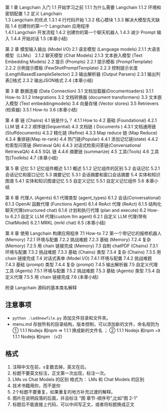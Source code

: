 第 1 章 Langchain 入门
1.1 开始学习之前
1.1.1 为什么需要 Langchain
1.1.2 环境和密钥配置
1.2 定义 Langchain	
1.3	Langchain 的优点
1.3.1 4 行代码开始
1.3.2 核心模块
1.3.3 解决大模型先天缺陷
1.4	创建你的第一个 Langchain	应用程序	
1.4.1 Langchain 开发流程
1.4.2 创建你的第一个聊天机器人
1.4.3 减少 Prompt 输入
1.4.4 开始对话
1.5 (本章小结)

第 2 章 模型输入输出 (Model I/O)
2.1 语言模型 (Language models)
2.1.1 大语言模型（LLMs）
2.1.2 聊天模型 (Chat Models)
2.1.3 文本嵌入模型 (Text Embedding Models)
2.2  提示 (Prompts)
2.2.1 提示模板 (PromptTemplate)
2.2.2 示例提示模板 (FewShotPromptTemplate)
2.2.3 控制提示长度 (LengthBasedExampleSelector)
2.3 输出解析器 (Output Parsers)
2.3.1 输出列表[]格式
2.3.2 输出JSON格式
2.4 (本章小结)

第 3 章 数据连接 (Data Connection)
3.1 文档加载器(Documentoaders)
3.1.1 How-to
3.1.2 Integrations
3.2 文档转换器 (document transformers)
3.3 文本嵌入模型 (Text embeddingmodels)
3.4 向量存储 (Vector stores)
3.5 Retrievers (检索器)
3.5.1 How-to
3.6 (本章小结)

第 4 章 链 (Chains)
4.1 链是什么？
4.1.1 How to
4.2 基础 (Foundational)
4.2.1 LLM 链
4.2.2 顺序链(Sequential)
4.3 文档链 ( Documents )
4.3.1 文档通用链 (Stuffdocuments)
4.3.2 精化链 (Refine)
4.3.3 Map reduce 链 (Map Reduce)
4.3.4 重排链(Map re-rank)
4.4 热门链(Popular)
4.4.1 添加记忆链(state)
4.4.2 检索型问答链 (Retrieval QA)
4.4.3 对话式检索问答链(Conversational RetrievaQA)
4.4.5 SQL 链
4.4.6 摘要链 (summarize)
4.5 工具(Tools)
4.6 工具包(Toolkits)
4.7 (本章小结)

第 5 章 记忆
5.1 记忆组件概述
5.1.1 概述
5.1.2 记忆组件的区别
5.2 会话记忆
5.2.1 会话记忆和窗口记忆
5.3 摘要记忆
5.3.1 会话摘要和窗口会话摘要
5.4 实体和知识图谱
5.4.1 实体和知识图谱记忆
5.5 自定义记忆
5.5.1 自定义记忆组件
5.6 本章小结


第 6 章 代理人 (Agents)
6.1 代理类型 (agent_types)
6.1.2 会话(Conversational)
6.1.3 OpenAl 函数代理 (Functions Agent)
6.1.4 ReAct 代理 (ReAct)
6.1.5 结构化聊天代理(structured chat)
6.1.6 计划和执行代理 (plan and execute)
6.2 How-to
6.2.1 自定义 LLM 代理(custom llm agent)
6.2.1 自定义 LLM 代理(带有 ChatModel)
6.2.1 MRKL (mrkl chat)
6.5 (本章小结)

第 8 章 使用 Langchain 构建应用程序
7.1 How-to
7.2 第一个带记忆的报修机器人(Memory)
7.2.1 环境与配置
7.2.2 挑战难题
7.2.3 基础 (Memory)
7.2.4 复杂 (Memory)
7.2.5 用 chain 链接完成 (Memory)
7.3 自制 chatPDF (Chains)
7.3.1 环境与配置
7.3.2 挑战难题
7.3.3 基础 (Chains) 类型
7.3.4 复杂 (Chains)
7.3.5 用 chain 链接完成
7.4 对话式表单 (Model I/O)
7.4.1 环境与配置
7.4.2 挑战难题
7.4.3 基础 (prompt) 类型
7.4.4 复杂 (prompt) 
7.4.5 输出解析器
7.5 自定义代理工具 (Agents)
7.5.1 环境与配置
7.5.2 挑战难题
7.5.3 基础 (Agents) 类型
7.5.4 自定义代理
7.5.5 用 chain 链接完成
7.6 (本章小结)

附录 Langchain 源码的基本类名解释

## 注意事项
- `python .\addnewfile.py` 添加文件目录和文件夹。
- menu.md 存放所有的目录结构，版本控制，可以添加新的文件，命名规则为① 1.1.1 Nodejs 和npm => 1.1.1 换成新的文件名 ； ② 1.1.1 Nodejs 和npm =》 1.1.1 Nodejs 和npm （v2)


## 格式

1. 注释中文在前，s复数去掉，英文在后。
2. 标题不要英文标注，正文第一次出现，标注一次。
3. LMs vs Chat Models 的区别 格式为： LMs 和 Chat Models 的区别
4. 技术书籍用你，而不是你
5. 2个标题不要重复，如果重复的地方补充过渡的解释。
6. 图片在说明段落的后面，并且标注 “图 章节-顺序号”,比如“图 2-1”
7. 标题后不能直接上代码，可以中间写正文，或者将标题换成正文



